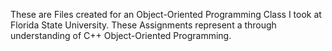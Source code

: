 These are Files created for an Object-Oriented Programming Class I took at Florida State University. These Assignments represent a through understanding of C++ Object-Oriented Programming.